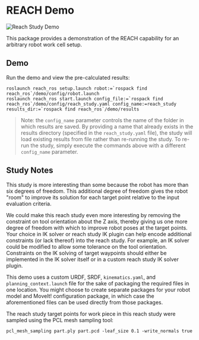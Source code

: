 # REACH Demo

![Reach Study Demo](docs/reach_study_demo.gif)

This package provides a demonstration of the REACH capability for an arbitrary robot work cell setup.

## Demo

Run the demo and view the pre-calculated results:
```
roslaunch reach_ros setup.launch robot:=`rospack find reach_ros`/demo/config/robot.launch
roslaunch reach_ros start.launch config_file:=`rospack find reach_ros`/demo/config/reach_study.yaml config_name:=reach_study results_dir:=`rospack find reach_ros`/demo/results
```

> Note: the `config_name` parameter controls the name of the folder in which results are saved. By providing a name that already exists in the results
directory (specified in the `reach_study.yaml` file), the study will load existing results from file rather than re-running the study. To re-run the study,
simply execute the commands above with a different `config_name` parameter.

## Study Notes

This study is more interesting than some because the robot has more than six degrees of freedom. This additional degree of freedom gives the robot "room" to improve
its solution for each target point relative to the input evaluation criteria.

We could make this reach study even more interesting by removing the constraint on tool orientation about the Z axis, thereby giving us one more degree of freedom
with which to improve robot poses at the target points. Your choice in IK solver or reach study IK plugin can help encode additional constraints (or lack thereof) into the reach study.
For example, an IK solver could be modified to allow some tolerance on the tool orientation. Constraints on the IK solving of target waypoints should either be implemented
in the IK solver itself or in a custom reach study IK solver plugin.

This demo uses a custom URDF, SRDF, `kinematics.yaml`, and `planning_context.launch` file for the sake of packaging the required files in one location.
You might choose to create separate packages for your robot model and MoveIt! configuration package, in which case the aforementioned files can be used directly from those packages.

The reach study target points for work piece in this reach study were sampled using the PCL mesh sampling tool:
```
pcl_mesh_sampling part.ply part.pcd -leaf_size 0.1 -write_normals true
```
